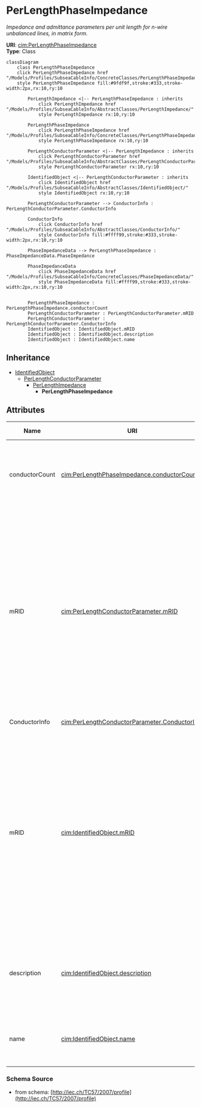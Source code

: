 # PerLengthPhaseImpedance

_Impedance and admittance parameters per unit length for n-wire unbalanced lines, in matrix form._

**URI**: [cim:PerLengthPhaseImpedance](http://iec.ch/TC57/CIM-generic#PerLengthPhaseImpedance)<br />
**Type**: Class

```mermaid
classDiagram
    class PerLengthPhaseImpedance
    click PerLengthPhaseImpedance href "/Models/Profiles/SubseaCableInfo/ConcreteClasses/PerLengthPhaseImpedance/"
    style PerLengthPhaseImpedance fill:#9fdf9f,stroke:#333,stroke-width:2px,rx:10,ry:10

        PerLengthImpedance <|-- PerLengthPhaseImpedance : inherits
            click PerLengthImpedance href "/Models/Profiles/SubseaCableInfo/AbstractClasses/PerLengthImpedance/"
            style PerLengthImpedance rx:10,ry:10

        PerLengthPhaseImpedance
            click PerLengthPhaseImpedance href "/Models/Profiles/SubseaCableInfo/ConcreteClasses/PerLengthPhaseImpedance/"
            style PerLengthPhaseImpedance rx:10,ry:10

        PerLengthConductorParameter <|-- PerLengthImpedance : inherits
            click PerLengthConductorParameter href "/Models/Profiles/SubseaCableInfo/AbstractClasses/PerLengthConductorParameter/"
            style PerLengthConductorParameter rx:10,ry:10

        IdentifiedObject <|-- PerLengthConductorParameter : inherits
            click IdentifiedObject href "/Models/Profiles/SubseaCableInfo/AbstractClasses/IdentifiedObject/"
            style IdentifiedObject rx:10,ry:10

        PerLengthConductorParameter --> ConductorInfo : PerLengthConductorParameter.ConductorInfo

        ConductorInfo
            click ConductorInfo href "/Models/Profiles/SubseaCableInfo/AbstractClasses/ConductorInfo/"
            style ConductorInfo fill:#ffff99,stroke:#333,stroke-width:2px,rx:10,ry:10

        PhaseImpedanceData --> PerLengthPhaseImpedance : PhaseImpedanceData.PhaseImpedance

        PhaseImpedanceData
            click PhaseImpedanceData href "/Models/Profiles/SubseaCableInfo/ConcreteClasses/PhaseImpedanceData/"
            style PhaseImpedanceData fill:#ffff99,stroke:#333,stroke-width:2px,rx:10,ry:10


        PerLengthPhaseImpedance : PerLengthPhaseImpedance.conductorCount
        PerLengthConductorParameter : PerLengthConductorParameter.mRID
        PerLengthConductorParameter : PerLengthConductorParameter.ConductorInfo
        IdentifiedObject : IdentifiedObject.mRID
        IdentifiedObject : IdentifiedObject.description
        IdentifiedObject : IdentifiedObject.name
```

## Inheritance
* [IdentifiedObject](IdentifiedObject.md)
    * [PerLengthConductorParameter](PerLengthConductorParameter.md)
        * [PerLengthImpedance](PerLengthImpedance.md)
            * **PerLengthPhaseImpedance**

## Attributes
| Name | URI | Cardinality and Range | Description | Inheritance |
| ---  | --- | --- | --- | --- |
| conductorCount | [cim:PerLengthPhaseImpedance.conductorCount](http://iec.ch/TC57/CIM-generic#PerLengthPhaseImpedance.conductorCount) | 0..1 integer | Number of phase, neutral, and other wires retained. Constrains the number of matrix elements and the phase codes that can be used with this matrix. | direct |
| mRID | [cim:PerLengthConductorParameter.mRID](http://iec.ch/TC57/CIM-generic#PerLengthConductorParameter.mRID) | 0..1 string | Master resource identifier issued by a model authority. The mRID is unique within an exchange context. Global uniqueness is easily achieved by using a UUID, as specified in IETF RFC 4122, for the mRID. The use of UUID is strongly recommended.For CIMXML data files in RDF syntax conforming to IEC 61970-552, the mRID is mapped to rdf:ID or rdf:about attributes that identify CIM object elements. | PerLengthConductorParameter |
| ConductorInfo | [cim:PerLengthConductorParameter.ConductorInfo](http://iec.ch/TC57/CIM-generic#PerLengthConductorParameter.ConductorInfo) | 0..1 ConductorInfo | No description available | PerLengthConductorParameter |
| mRID | [cim:IdentifiedObject.mRID](http://iec.ch/TC57/CIM-generic#IdentifiedObject.mRID) | 0..1 string | Master resource identifier issued by a model authority. The mRID is unique within an exchange context. Global uniqueness is easily achieved by using a UUID, as specified in IETF RFC 4122, for the mRID. The use of UUID is strongly recommended.For CIMXML data files in RDF syntax conforming to IEC 61970-552, the mRID is mapped to rdf:ID or rdf:about attributes that identify CIM object elements. | IdentifiedObject |
| description | [cim:IdentifiedObject.description](http://iec.ch/TC57/CIM-generic#IdentifiedObject.description) | 0..1 string | The description is a free human readable text describing or naming the object. It may be non unique and may not correlate to a naming hierarchy. | IdentifiedObject |
| name | [cim:IdentifiedObject.name](http://iec.ch/TC57/CIM-generic#IdentifiedObject.name) | 0..1 string | The name is any free human readable and possibly non unique text naming the object. | IdentifiedObject |

### Schema Source
* from schema: [http://iec.ch/TC57/2007/profile](http://iec.ch/TC57/2007/profile)
